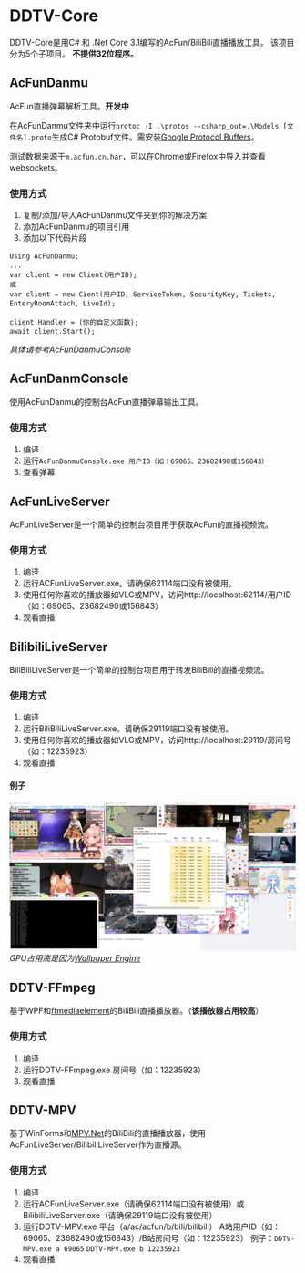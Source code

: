 
# DDTV-Core
DDTV-Core是用C# 和 .Net Core 3.1编写的AcFun/BiliBili直播播放工具。
该项目分为5个子项目。
**不提供32位程序。**

## AcFunDanmu 
AcFun直播弹幕解析工具。**开发中**

在AcFunDanmu文件夹中运行`protoc -I .\protos --csharp_out=.\Models [文件名].proto`生成C# Protobuf文件。需安装[Google Protocol Buffers](https://github.com/protocolbuffers/protobuf/releases/tag/v3.12.2)。

测试数据来源于`m.acfun.cn.har`，可以在Chrome或Firefox中导入并查看websockets。

### 使用方式
1. 复制/添加/导入AcFunDanmu文件夹到你的解决方案
2. 添加AcFunDanmu的项目引用
3. 添加以下代码片段
```
Using AcFunDanmu;
...
var client = new Client(用户ID);
或
var client = new Cient(用户ID, ServiceToken, SecurityKey, Tickets, EnteryRoomAttach, LiveId);

client.Handler = (你的自定义函数);
await client.Start();
```
*具体请参考AcFunDanmuConsole*

## AcFunDanmConsole
使用AcFunDanmu的控制台AcFun直播弹幕输出工具。
### 使用方式
1. 编译
2. 运行`AcFunDanmuConsole.exe 用户ID（如：69065、23682490或156843）`
3. 查看弹幕

## AcFunLiveServer
AcFunLiveServer是一个简单的控制台项目用于获取AcFun的直播视频流。
### 使用方式
1. 编译
2. 运行ACFunLiveServer.exe。请确保62114端口没有被使用。
3. 使用任何你喜欢的播放器如VLC或MPV，访问http://localhost:62114/用户ID （如：69065、23682490或156843）
4. 观看直播

## BilibiliLiveServer
BiliBiliLiveServer是一个简单的控制台项目用于转发BiliBili的直播视频流。
### 使用方式
1. 编译
2. 运行BiliBIliLiveServer.exe。请确保29119端口没有被使用。
3. 使用任何你喜欢的播放器如VLC或MPV，访问http://localhost:29119/房间号 （如：12235923）
4. 观看直播
#### 例子
![例子](https://raw.githubusercontent.com/wpscott/DDTV-Core/master/sample/sample.png)
*GPU占用高是因为[Wallpaper Engine](https://www.wallpaperengine.io/)*

## DDTV-FFmpeg
基于WPF和[ffmediaelement](https://github.com/unosquare/ffmediaelement)的BiliBili直播播放器。（**该播放器占用较高**）
### 使用方式
1. 编译
2. 运行DDTV-FFmpeg.exe 房间号（如：12235923）
3. 观看直播

## DDTV-MPV
基于WinForms和[MPV.Net](https://github.com/hudec117/Mpv.NET-lib-)的BiliBili的直播播放器，使用AcFunLiveServer/BilibiliLiveServer作为直播源。
### 使用方式
1. 编译
2. 运行ACFunLiveServer.exe（请确保62114端口没有被使用）或BilibiliLiveServer.exe（请确保29119端口没有被使用）
3. 运行DDTV-MPV.exe 平台（a/ac/acfun/b/bili/bilibili） A站用户ID（如：69065、23682490或156843）/B站房间号（如：12235923）
例子：`DDTV-MPV.exe a 69065` `DDTV-MPV.exe b 12235923`
4. 观看直播
